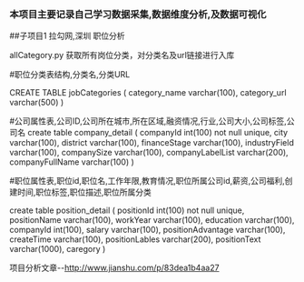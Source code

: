 ### 本项目主要记录自己学习数据采集,数据维度分析,及数据可视化

##子项目1  拉勾网,深圳 职位分析


allCategory.py 获取所有岗位分类，对分类名及url链接进行入库

#职位分类表结构,分类名,分类URL

CREATE TABLE jobCategories
(
category_name varchar(100),
category_url varchar(500)
)

#公司属性表,公司ID,公司所在城市,所在区域,融资情况,行业,公司大小,公司标签,公司名
create table company_detail
(
    companyId int(100) not null unique,
    city varchar(100),
    district varchar(100),
    financeStage varchar(100),
    industryField varchar(100),
    companySize varchar(100),
    companyLabelList varchar(200),
    companyFullName varchar(100)
)

#职位属性表,职位id,职位名,工作年限,教育情况,职位所属公司id,薪资,公司福利,创建时间,职位标签,职位描述,职位所属分类

create table position_detail
(
    positionId int(100) not null unique,
    positionName varchar(100),
    workYear varchar(100),
    education varchar(100),
    companyId int(100),
    salary varchar(100),
    positionAdvantage varchar(100),
    createTime varchar(100),
    positionLables varchar(200),
    positionText varchar(1000),
    caregory
)

项目分析文章--http://www.jianshu.com/p/83dea1b4aa27

